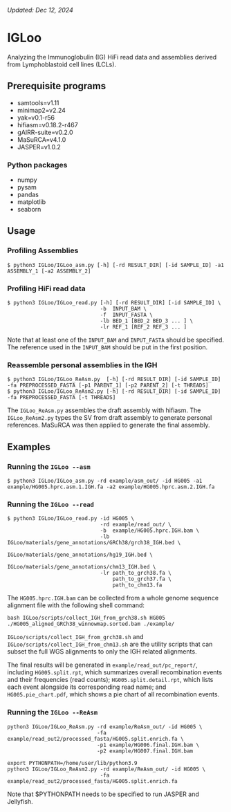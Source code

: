 
_Updated: Dec 12, 2024_
# IGLoo
Analyzing the Immunoglobulin (IG) HiFi read data and assemblies derived from Lymphoblastoid cell lines (LCLs).


## Prerequisite programs
- samtools=v1.11
- minimap2=v2.24
- yak=v0.1-r56
- hifiasm=v0.18.2-r467
- gAIRR-suite=v0.2.0
- MaSuRCA=v4.1.0
- JASPER=v1.0.2
### Python packages
- numpy
- pysam
- pandas
- matplotlib
- seaborn


## Usage

### Profiling Assemblies
```
$ python3 IGLoo/IGLoo_asm.py [-h] [-rd RESULT_DIR] [-id SAMPLE_ID] -a1 ASSEMBLY_1 [-a2 ASSEMBLY_2]
```

### Profiling HiFi read data
```
$ python3 IGLoo/IGLoo_read.py [-h] [-rd RESULT_DIR] [-id SAMPLE_ID] \
                              -b  INPUT_BAM \
                              -f  INPUT_FASTA \
                              -lb BED_1 [BED_2 BED_3 ... ] \
                              -lr REF_1 [REF_2 REF_3 ... ]
```

Note that at least one of the ```INPUT_BAM``` and ```INPUT_FASTA``` should be specified.  The reference used in the ```INPUT_BAM``` should be put in the first position.

### Reassemble personal assemblies in the IGH

```
$ python3 IGLoo/IGLoo_ReAsm.py  [-h] [-rd RESULT_DIR] [-id SAMPLE_ID] -fa PREPROCESSED_FASTA [-p1 PARENT_1] [-p2 PARENT_2] [-t THREADS]
$ python3 IGLoo/IGLoo_ReAsm2.py [-h] [-rd RESULT_DIR] [-id SAMPLE_ID] -fa PREPROCESSED_FASTA [-t THREADS]
```

The ```IGLoo_ReAsm.py``` assembles the draft assembly with hifiasm.  The ```IGLoo_ReAsm2.py``` types the SV from draft assembly to generate personal references.  MaSuRCA was then applied to generate the final assembly.



## Examples
### Running the ```IGLoo --asm```
```
$ python3 IGLoo/IGLoo_asm.py -rd example/asm_out/ -id HG005 -a1 example/HG005.hprc.asm.1.IGH.fa -a2 example/HG005.hprc.asm.2.IGH.fa
```

### Running the ```IGLoo --read```
```
$ python3 IGLoo/IGLoo_read.py -id HG005 \
                              -rd example/read_out/ \
                              -b  example/HG005.hprc.IGH.bam \
                              -lb IGLoo/materials/gene_annotations/GRCh38/grch38_IGH.bed \
                                  IGLoo/materials/gene_annotations/hg19_IGH.bed \
                                  IGLoo/materials/gene_annotations/chm13_IGH.bed \
                              -lr path_to_grch38.fa \
                                  path_to_grch37.fa \
                                  path_to_chm13.fa
```
The ```HG005.hprc.IGH.bam``` can be collected from a whole genome sequence alignment file with the following shell command:
```
bash IGLoo/scripts/collect_IGH_from_grch38.sh HG005 ./HG005_aligned_GRCh38_winnowmap.sorted.bam ./example/
```
```IGLoo/scripts/collect_IGH_from_grch38.sh``` and ```IGLoo/scripts/collect_IGH_from_chm13.sh``` are the utility scripts that can subset the full WGS alignments to only the IGH related alignments.

The final results will be generated in ```example/read_out/pc_report/```, including ```HG005.split.rpt```, which summarizes overall recombination events and their frequencies (read counts);  ```HG005.split.detail.rpt```, which lists each event alongside its corresponding read name; and ```HG005.pie_chart.pdf```, which shows a pie chart of all recombination events.


### Running the ```IGLoo --ReAsm```
```
python3 IGLoo/IGLoo_ReAsm.py -rd example/ReAsm_out/ -id HG005 \
                             -fa example/read_out2/processed_fasta/HG005.split.enrich.fa \
                             -p1 example/HG006.final.IGH.bam \
                             -p2 example/HG007.final.IGH.bam

export PYTHONPATH=/home/user/lib/python3.9
python3 IGLoo/IGLoo_ReAsm2.py -rd example/ReAsm_out/ -id HG005 \
                              -fa example/read_out2/processed_fasta/HG005.split.enrich.fa
```

Note that $PYTHONPATH needs to be specified to run JASPER and Jellyfish.

